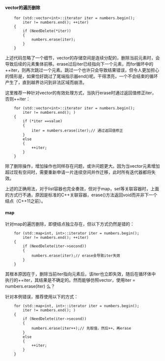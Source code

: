#### vector的遍历删除

```
    for (std::vector<int>::iterator iter = numbers.begin();
        iter != numbers.end(); ++iter)
    {
        if (NeedDelete(*iter))
        {
            numbers.erase(iter);
        }
    }
```

上述代码忽略了一个细节，vector的存储空间是连续分配的，删除当前元素时，会导致后续的元素集体前移。erase过后iter已经指向下一个元素，而for循环中的++iter，则再次跳过一个元素。跳过一个也许只会导致结果错误，但令人更加担心的情形是，如果恰好跳过了尾端指示器end()呢。干得漂亮，一个不会结束的循环产生了，直到越界访问到非法区域而崩溃。

这里推荐一种针对vector的有效处理方式，当执行erase时通过返回值修正iter，否则++iter：

```
    for (std::vector<int>::iterator iter = numbers.begin();
        iter != numbers.end(); )
    {
        if (*iter ==value)
        {
            iter = numbers.erase(iter);// 通过返回值修正
        }
        else
        {
            ++iter;
        }
    }
```

除了删除操作，增加操作也同样存在问题，或许问题更大。因为当vector元素增加超过现有空间时，需要重新申请一片连续空间并作迁移，此时所有迭代器都将失效。

上述的正确用法，对于list容器也完全奏效，但对于map，set等关联容器时，上面的方式行不通，原因是标准的C++关联容器，erase()方法返回void而并非下一个结点（C++11之前）。


#### map
针对map的遍历删除，即便结点独立存在，但以下方式仍然是错的：

```
    for (std::map<int, int>::iterator iter = numbers.begin();
        iter != numbers.end(); ++iter)
    {
        if (NeedDelete(iter->second))
        {
            numbers.erase(iter);// erase会导致iter失效
        }
    }
```

其根本原因在于，删除当前iter指向元素后，该iter也立即失效，随后在循环体中执行的++iter，其结果是不确定的。然而能够仿照vector，使用iter = numbers.erase(iter) 么？

针对本例错误，推荐使用以下的方式：

```
    for (std::map<int, int>::iterator iter = numbers.begin();
        iter != numbers.end(); )
    {
        if (NeedDelete(iter->second))
        {
            numbers.erase(iter++);// 先取值，然后++，再erase
        }
        else
        {
            ++iter;
        }
    }
```






